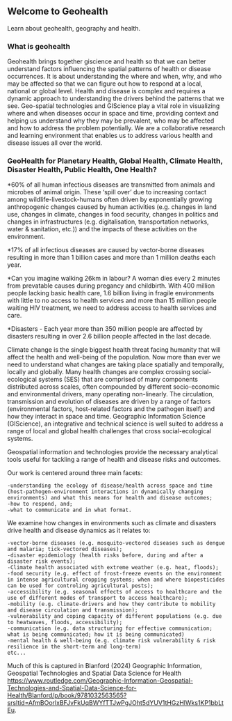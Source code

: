 ## Welcome to Geohealth

Learn about geohealth, geography and health. 

### What is geohealth

Geohealth brings together giscience and health so that we can better understand factors influencing the spatial patterns of health or disease occurrences. It is about understanding the where and when, why, and who may be affected so that we can figure out how to respond at a local, national or global level. Health and disease is complex and requires a dynamic approach to understanding the drivers behind the patterns that we see. Geo-spatial technologies and GIScience play a vital role in visualizing where and when diseases occur in space and time, providing context and helping us understand why they may be prevalent, who may be affected and how to address the problem potentially. We are a collaborative research and learning environment that enables us to address various health and disease issues all over the world.

### GeoHealth for Planetary Health, Global Health, Climate Health, Disaster Health, Public Health, One Health?

*60% of all human infectious diseases are transmitted from animals and microbes of animal origin. These ‘spill over’ due to increasing contact among wildlife-livestock-humans often driven by exponentially growing anthropogenic changes caused by human activities (e.g. changes in land use, changes in climate, changes in food security, changes in politics and changes in infrastructures (e.g. digitalisation, transportation networks, water & sanitation, etc.)) and the impacts of these activities on the environment. 

*17% of all infectious diseases are caused by vector-borne diseases resulting in more than 1 billion cases and more than 1 million deaths each year.

*Can you imagine walking 26km in labour? A woman dies every 2 minutes from prevatable causes during pregancy and childbirth. With 400 million people lacking basic health care, 1.6 billion living in fragile environments with little to no access to health services and more than 15 million people waiting HIV treatment, we need to address access to health services and care.

*Disasters - Each year more than 350 million people are affected by disasters resulting in over 2.6 billion people affected in the last decade. 

Climate change is the single biggest health threat facing humanity that will affect the health and well-being of the population. Now more than ever we need to understand what changes are taking place spatially and temporally, locally and globally. Many health changes are complex crossing social-ecological systems (SES) that are comprised of many components distributed across scales, often compounded by different socio-economic and environmental drivers, many operating non-linearly. The circulation, transmission and evolution of diseases are driven by a range of factors (environmental factors, host-related factors and the pathogen itself) and how they interact in space and time. Geographic Information Science (GIScience), an integrative and technical science is well suited to address a range of local and global health challenges that cross social-ecological systems.

Geospatial information and technologies provide the necessary analytical tools useful for tackling a range of health and disease risks and outcomes. 


Our work is centered around three main facets:

    -understanding the ecology of disease/health across space and time (host-pathogen-environment interactions in dynamically changing environments) and what this means for health and disease outcomes;
    -how to respond, and;
    -what to communicate and in what format.

We examine how changes in environments such as climate and disasters drive health and disease dynamics as it relates to:

    -vector-borne diseases (e.g. mosquito-vectored diseases such as dengue and malaria; tick-vectored diseases);
    -disaster epidemiology (health risks before, during and after a disaster risk events);
    -Climate health associated with extreme weather (e.g. heat, floods);
    -food security (e.g. effect of frost-freeze events on the environment in intense agricultural cropping systems; when and where biopesticides can be used for controling agricultural pests);
    -accessibility (e.g. seasonal effects of access to healthcare and the use of different modes of transport to access healthcare);
    -mobility (e.g. climate-drivers and how they contribute to mobility and disease circulation and transmission);
    -vulnerability and coping capacity of different populations (e.g. due to heatwaves, floods, accessibility);
    -communication (e.g. data structuring for effective communication; what is being communicated; how it is being communicated)
    -mental health & well-being (e.g. climate risk vulnerability & risk resilience in the short-term and long-term)
    etc...

Much of this is captured in Blanford (2024) Geographic Information, Geospatial Technologies and Spatial Data Science for Health <https://www.routledge.com/Geographic-Information-Geospatial-Technologies-and-Spatial-Data-Science-for-Health/Blanford/p/book/9781032563565?srsltid=AfmBOorlxBFJvFkUqBWYfTTJwPgJOht5dYUV1tHGzHlWks1KP1bbLtEu>. 
